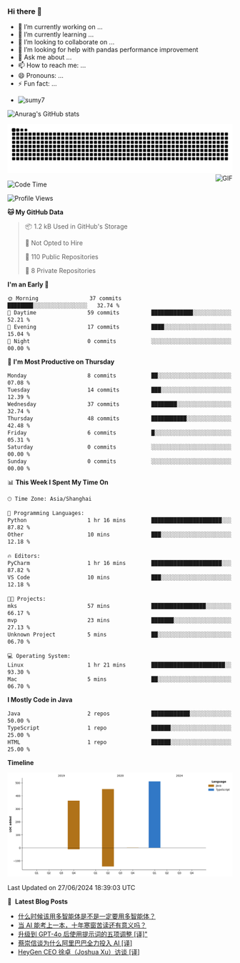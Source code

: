 ### Hi there 👋
<!--
**alloevil/alloevil** is a ✨ _special_ ✨ repository because its `README.md` (this file) appears on your GitHub profile.

Here are some ideas to get you started:

- 🔭 I’m currently working on ...
- 🌱 I’m currently learning ...
- 👯 I’m looking to collaborate on ...
- 🤔 I’m looking for help with ...
- 💬 Ask me about ...
- 📫 How to reach me: ...
- 😄 Pronouns: ...
- ⚡ Fun fact: ...
-->

- 🔭 I’m currently working on ...
- 🌱 I’m currently learning ...
- 👯 I’m looking to collaborate on ...
- 🤔 I’m looking for help with pandas performance improvement
- 💬 Ask me about ...
- 📫 How to reach me: ...
- 😄 Pronouns: ...
- ⚡ Fun fact: ...
  
+ ![sumy7](https://komarev.com/ghpvc/?username=alloevil)

![Anurag's GitHub stats](https://github-readme-stats.vercel.app/api?username=alloevil&show_icons=true&bg_color=00000000)

<picture align="center">
  <source media="(prefers-color-scheme: dark)" srcset="https://github.com/alloevil/alloevil/blob/output/github-contribution-grid-snake.svg">
  <source media="(prefers-color-scheme: dark)" srcset="https://github.com/alloevil/alloevil/blob/output/github-contribution-grid-snake.svg">
  <img alt="github contribution grid snake animation" src="https://github.com/alloevil/alloevil/blob/output/github-contribution-grid-snake.svg">
</picture>

<img align="right" alt="GIF" src="https://raw.githubusercontent.com/JoeyBling/JoeyBling/master/pic/pusheencode.gif" />

<!--START_SECTION:waka-->
![Code Time](http://img.shields.io/badge/Code%20Time-2%2C257%20hrs%2017%20mins-blue)

![Profile Views](http://img.shields.io/badge/Profile%20Views-1-blue)

**🐱 My GitHub Data** 

> 📦 1.2 kB Used in GitHub's Storage 
 > 
> 🚫 Not Opted to Hire
 > 
> 📜 110 Public Repositories 
 > 
> 🔑 8 Private Repositories 
 > 
**I'm an Early 🐤** 

```text
🌞 Morning                37 commits          ████████░░░░░░░░░░░░░░░░░   32.74 % 
🌆 Daytime                59 commits          █████████████░░░░░░░░░░░░   52.21 % 
🌃 Evening                17 commits          ████░░░░░░░░░░░░░░░░░░░░░   15.04 % 
🌙 Night                  0 commits           ░░░░░░░░░░░░░░░░░░░░░░░░░   00.00 % 
```
📅 **I'm Most Productive on Thursday** 

```text
Monday                   8 commits           ██░░░░░░░░░░░░░░░░░░░░░░░   07.08 % 
Tuesday                  14 commits          ███░░░░░░░░░░░░░░░░░░░░░░   12.39 % 
Wednesday                37 commits          ████████░░░░░░░░░░░░░░░░░   32.74 % 
Thursday                 48 commits          ███████████░░░░░░░░░░░░░░   42.48 % 
Friday                   6 commits           █░░░░░░░░░░░░░░░░░░░░░░░░   05.31 % 
Saturday                 0 commits           ░░░░░░░░░░░░░░░░░░░░░░░░░   00.00 % 
Sunday                   0 commits           ░░░░░░░░░░░░░░░░░░░░░░░░░   00.00 % 
```


📊 **This Week I Spent My Time On** 

```text
🕑︎ Time Zone: Asia/Shanghai

💬 Programming Languages: 
Python                   1 hr 16 mins        ██████████████████████░░░   87.82 % 
Other                    10 mins             ███░░░░░░░░░░░░░░░░░░░░░░   12.18 % 

🔥 Editors: 
PyCharm                  1 hr 16 mins        ██████████████████████░░░   87.82 % 
VS Code                  10 mins             ███░░░░░░░░░░░░░░░░░░░░░░   12.18 % 

🐱‍💻 Projects: 
mks                      57 mins             █████████████████░░░░░░░░   66.17 % 
mvp                      23 mins             ███████░░░░░░░░░░░░░░░░░░   27.13 % 
Unknown Project          5 mins              ██░░░░░░░░░░░░░░░░░░░░░░░   06.70 % 

💻 Operating System: 
Linux                    1 hr 21 mins        ███████████████████████░░   93.30 % 
Mac                      5 mins              ██░░░░░░░░░░░░░░░░░░░░░░░   06.70 % 
```

**I Mostly Code in Java** 

```text
Java                     2 repos             ████████████░░░░░░░░░░░░░   50.00 % 
TypeScript               1 repo              ██████░░░░░░░░░░░░░░░░░░░   25.00 % 
HTML                     1 repo              ██████░░░░░░░░░░░░░░░░░░░   25.00 % 
```



**Timeline**

![Lines of Code chart](https://raw.githubusercontent.com/alloevil/alloevil/main/assets/bar_graph.png)


 Last Updated on 27/06/2024 18:39:03 UTC
<!--END_SECTION:waka-->

📕 &nbsp;**Latest Blog Posts**
<!-- BLOG-POST-LIST:START -->
- [什么时候该用多智能体是不是一定要用多智能体？](https://baoyu.io/blog/ai/when-to-use-multi-agent-systems-or-cot)
- [当 AI 能考上一本，十年寒窗苦读还有意义吗？](https://baoyu.io/blog/ai/ai-get-into-top-colleges-meaning-of-hard-study)
- [升级到 GPT-4o 后使用提示词的五项调整 [译]&quot;](https://baoyu.io/translations/transcript/gpt-4o-5-ways-to-change-your-prompts)
- [蔡崇信谈为什么阿里巴巴全力投入 AI [译]](https://baoyu.io/translations/transcript/joe-tsai-on-why-alibaba-is-all-in-on-ai)
- [HeyGen CEO 徐卓（Joshua Xu）访谈 [译]](https://baoyu.io/translations/transcript/no-priors-ep-69-heygen-ceo-co-founder-joshua-xu)
<!-- BLOG-POST-LIST:END -->
